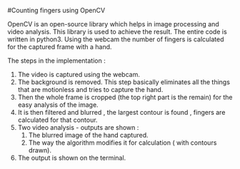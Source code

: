 #Counting fingers using OpenCV

OpenCV is an open-source library which helps in image processing and video analysis. This library is used to achieve the result. The entire code is written in python3.
Using the webcam the number of fingers is calculated for the captured frame with a hand.

The steps in the implementation :
1. The video is captured using the webcam.
1. The background is removed. This step basically eliminates all the things that are motionless and tries to capture the hand.
1. Then the whole frame is cropped (the top right part is the remain) for the easy analysis of the image.
1. It is then filtered and blurred , the largest contour is found , fingers are calculated for that contour.
1. Two video analysis - outputs are shown :
    1. The blurred image of the hand captured.
    1. The way the algorithm modifies it for calculation ( with contours drawn).
1. The output is shown on the terminal.